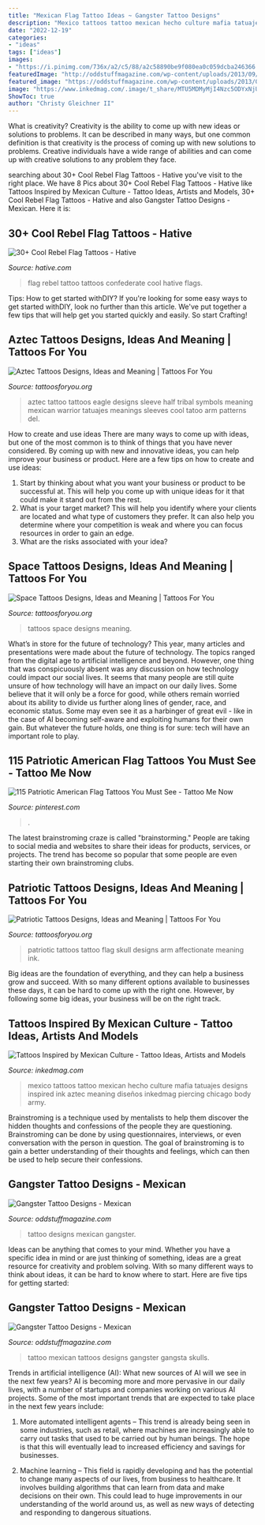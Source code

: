 ```yaml
---
title: "Mexican Flag Tattoo Ideas ~ Gangster Tattoo Designs"
description: "Mexico tattoos tattoo mexican hecho culture mafia tatuajes designs inspired ink aztec meaning diseños inkedmag piercing chicago body army"
date: "2022-12-19"
categories:
- "ideas"
tags: ["ideas"]
images:
- "https://i.pinimg.com/736x/a2/c5/88/a2c58890be9f080ea0c059dcba246366.jpg"
featuredImage: "http://oddstuffmagazine.com/wp-content/uploads/2013/09/Mexican-tattoo-designs-21-600x800.jpg"
featured_image: "https://oddstuffmagazine.com/wp-content/uploads/2013/09/Mexican-tattoo-designs-7-531x800.jpg"
image: "https://www.inkedmag.com/.image/t_share/MTU5MDMyMjI4Nzc5ODYxNjUz/cinco_feature.jpg"
ShowToc: true
author: "Christy Gleichner II"
---
```



What is creativity?
Creativity is the ability to come up with new ideas or solutions to problems. It can be described in many ways, but one common definition is that creativity is the process of coming up with new solutions to problems. Creative individuals have a wide range of abilities and can come up with creative solutions to any problem they face.

	

		
searching about 30+ Cool Rebel Flag Tattoos - Hative you've visit to the right place. We have 8 Pics about 30+ Cool Rebel Flag Tattoos - Hative like Tattoos Inspired by Mexican Culture - Tattoo Ideas, Artists and Models, 30+ Cool Rebel Flag Tattoos - Hative and also Gangster Tattoo Designs - Mexican. Here it is:
		
    
## 30+ Cool Rebel Flag Tattoos - Hative

<img loading=lazy src="https://hative.com/wp-content/uploads/2014/04/rebel-flag-tattoos/33-confederate-tattoo.jpg" onerror="this.onerror=null;this.src='https://tse1.mm.bing.net/th?id=OIP.rbzuHp3YSnxPo8ev0U4A8QHaGg&amp;pid=15.1';" alt="30+ Cool Rebel Flag Tattoos - Hative">

_Source: hative.com_

>flag rebel tattoo tattoos confederate cool hative flags. 

	

Tips: How to get started withDIY?
If you're looking for some easy ways to get started withDIY, look no further than this article. We've put together a few tips that will help get you started quickly and easily. So start Crafting!

    
## Aztec Tattoos Designs, Ideas And Meaning | Tattoos For You

<img loading=lazy src="http://www.tattoosforyou.org/wp-content/uploads/2013/09/Aztec-Tattoos-Sleeve-645x1024.jpg" onerror="this.onerror=null;this.src='https://tse4.mm.bing.net/th?id=OIP.QdeBALytWodCItenaAK3YwHaLw&amp;pid=15.1';" alt="Aztec Tattoos Designs, Ideas and Meaning | Tattoos For You">

_Source: tattoosforyou.org_

>aztec tattoo tattoos eagle designs sleeve half tribal symbols meaning mexican warrior tatuajes meanings sleeves cool tatoo arm patterns del. 

	

How to create and use ideas
There are many ways to come up with ideas, but one of the most common is to think of things that you have never considered. By coming up with new and innovative ideas, you can help improve your business or product. Here are a few tips on how to create and use ideas: 
1. Start by thinking about what you want your business or product to be successful at. This will help you come up with unique ideas for it that could make it stand out from the rest. 
2. What is your target market? This will help you identify where your clients are located and what type of customers they prefer. It can also help you determine where your competition is weak and where you can focus resources in order to gain an edge. 
3. What are the risks associated with your idea?

    
## Space Tattoos Designs, Ideas And Meaning | Tattoos For You

<img loading=lazy src="http://www.tattoosforyou.org/wp-content/uploads/2016/05/Space-Tattoos.jpg" onerror="this.onerror=null;this.src='https://tse4.mm.bing.net/th?id=OIP.WN74n0bbK-qlIuG9wuK6VQAAAA&amp;pid=15.1';" alt="Space Tattoos Designs, Ideas and Meaning | Tattoos For You">

_Source: tattoosforyou.org_

>tattoos space designs meaning. 

	

What’s in store for the future of technology?
This year, many articles and presentations were made about the future of technology. The topics ranged from the digital age to artificial intelligence and beyond. However, one thing that was conspicuously absent was any discussion on how technology could impact our social lives. 
It seems that many people are still quite unsure of how technology will have an impact on our daily lives. Some believe that it will only be a force for good, while others remain worried about its ability to divide us further along lines of gender, race, and economic status. Some may even see it as a harbinger of great evil - like in the case of AI becoming self-aware and exploiting humans for their own gain. But whatever the future holds, one thing is for sure: tech will have an important role to play.

    
## 115 Patriotic American Flag Tattoos You Must See - Tattoo Me Now

<img loading=lazy src="https://i.pinimg.com/736x/a2/c5/88/a2c58890be9f080ea0c059dcba246366.jpg" onerror="this.onerror=null;this.src='https://tse1.mm.bing.net/th?id=OIP.mJ4ALZTkO0X8Vd3tHh_4TwAAAA&amp;pid=15.1';" alt="115 Patriotic American Flag Tattoos You Must See - Tattoo Me Now">

_Source: pinterest.com_

>. 

	

The latest brainstroming craze is called "brainstorming." People are taking to social media and websites to share their ideas for products, services, or projects. The trend has become so popular that some people are even starting their own brainstroming clubs.

    
## Patriotic Tattoos Designs, Ideas And Meaning | Tattoos For You

<img loading=lazy src="https://www.tattoosforyou.org/wp-content/uploads/2013/11/Patriotic-Tattoos-For-Men.jpg" onerror="this.onerror=null;this.src='https://tse1.mm.bing.net/th?id=OIP.pu-UJqqFex6yfJA9VIEQVQHaJ4&amp;pid=15.1';" alt="Patriotic Tattoos Designs, Ideas and Meaning | Tattoos For You">

_Source: tattoosforyou.org_

>patriotic tattoos tattoo flag skull designs arm affectionate meaning ink. 

	

Big ideas are the foundation of everything, and they can help a business grow and succeed. With so many different options available to businesses these days, it can be hard to come up with the right one. However, by following some big ideas, your business will be on the right track.

    
## Tattoos Inspired By Mexican Culture - Tattoo Ideas, Artists And Models

<img loading=lazy src="https://www.inkedmag.com/.image/t_share/MTU5MDMyMjI4Nzc5ODYxNjUz/cinco_feature.jpg" onerror="this.onerror=null;this.src='https://tse4.mm.bing.net/th?id=OIP.Mcgl1VqfQlSqv1TxnCTsqAHaHa&amp;pid=15.1';" alt="Tattoos Inspired by Mexican Culture - Tattoo Ideas, Artists and Models">

_Source: inkedmag.com_

>mexico tattoos tattoo mexican hecho culture mafia tatuajes designs inspired ink aztec meaning diseños inkedmag piercing chicago body army. 

	

Brainstroming is a technique used by mentalists to help them discover the hidden thoughts and confessions of the people they are questioning. Brainstroming can be done by using questionnaires, interviews, or even conversation with the person in question. The goal of brainstroming is to gain a better understanding of their thoughts and feelings, which can then be used to help secure their confessions.

    
## Gangster Tattoo Designs - Mexican

<img loading=lazy src="https://oddstuffmagazine.com/wp-content/uploads/2013/09/Mexican-tattoo-designs-7-531x800.jpg" onerror="this.onerror=null;this.src='https://tse4.mm.bing.net/th?id=OIP.AeofST1O_Qt9iX7l5UfeMwHaLK&amp;pid=15.1';" alt="Gangster Tattoo Designs - Mexican">

_Source: oddstuffmagazine.com_

>tattoo designs mexican gangster. 

	

Ideas can be anything that comes to your mind. Whether you have a specific idea in mind or are just thinking of something, ideas are a great resource for creativity and problem solving. With so many different ways to think about ideas, it can be hard to know where to start. Here are five tips for getting started: 

    
## Gangster Tattoo Designs - Mexican

<img loading=lazy src="http://oddstuffmagazine.com/wp-content/uploads/2013/09/Mexican-tattoo-designs-21-600x800.jpg" onerror="this.onerror=null;this.src='https://tse4.mm.bing.net/th?id=OIP.PIvg1FbdfqRLFxyhbblD6QHaJ4&amp;pid=15.1';" alt="Gangster Tattoo Designs - Mexican">

_Source: oddstuffmagazine.com_

>tattoo mexican tattoos designs gangster gangsta skulls. 

	

Trends in artificial intelligence (AI): What new sources of AI will we see in the next few years?
AI is becoming more and more pervasive in our daily lives, with a number of startups and companies working on various AI projects. Some of the most important trends that are expected to take place in the next few years include:
1. More automated intelligent agents – This trend is already being seen in some industries, such as retail, where machines are increasingly able to carry out tasks that used to be carried out by human beings. The hope is that this will eventually lead to increased efficiency and savings for businesses.

2. Machine learning – This field is rapidly developing and has the potential to change many aspects of our lives, from business to healthcare. It involves building algorithms that can learn from data and make decisions on their own. This could lead to huge improvements in our understanding of the world around us, as well as new ways of detecting and responding to dangerous situations.

